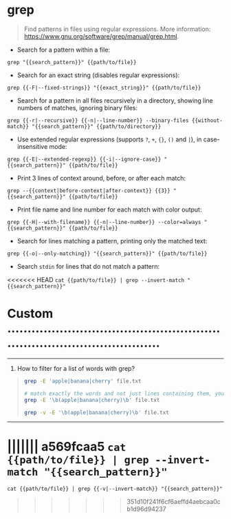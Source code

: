 # grep

> Find patterns in files using regular expressions.
> More information: <https://www.gnu.org/software/grep/manual/grep.html>.

- Search for a pattern within a file:

`grep "{{search_pattern}}" {{path/to/file}}`

- Search for an exact string (disables regular expressions):

`grep {{-F|--fixed-strings}} "{{exact_string}}" {{path/to/file}}`

- Search for a pattern in all files recursively in a directory, showing line numbers of matches, ignoring binary files:

`grep {{-r|--recursive}} {{-n|--line-number}} --binary-files {{without-match}} "{{search_pattern}}" {{path/to/directory}}`

- Use extended regular expressions (supports `?`, `+`, `{}`, `()` and `|`), in case-insensitive mode:

`grep {{-E|--extended-regexp}} {{-i|--ignore-case}} "{{search_pattern}}" {{path/to/file}}`

- Print 3 lines of context around, before, or after each match:

`grep --{{context|before-context|after-context}} {{3}} "{{search_pattern}}" {{path/to/file}}`

- Print file name and line number for each match with color output:

`grep {{-H|--with-filename}} {{-n|--line-number}} --color=always "{{search_pattern}}" {{path/to/file}}`

- Search for lines matching a pattern, printing only the matched text:

`grep {{-o|--only-matching}} "{{search_pattern}}" {{path/to/file}}`

- Search `stdin` for lines that do not match a pattern:

<<<<<<< HEAD
`cat {{path/to/file}} | grep --invert-match "{{search_pattern}}"`

# Custom ...........................................................................................

---
<!--ID:1691129181805-->
1. How to filter for a list of words with grep?
> ```bash
> grep -E 'apple|banana|cherry' file.txt
>
> # match exactly the words and not just lines containing them, you can use word boundaries
> grep -E '\b(apple|banana|cherry)\b' file.txt
>
> grep -v -E '\b(apple|banana|cherry)\b' file.txt
> ```

---
||||||| a569fcaa5
`cat {{path/to/file}} | grep --invert-match "{{search_pattern}}"`
=======
`cat {{path/to/file}} | grep {{-v|--invert-match}} "{{search_pattern}}"`
>>>>>>> 351d10f241f6cf6aeffd4aebcaa0cb1d96d94237
